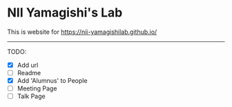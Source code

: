 # NII Yamagishi's Lab

This is website for https://nii-yamagishilab.github.io/


----
TODO:
- [x] Add url
- [ ] Readme
- [x] Add 'Alumnus' to People
- [ ] Meeting Page
- [ ] Talk Page
